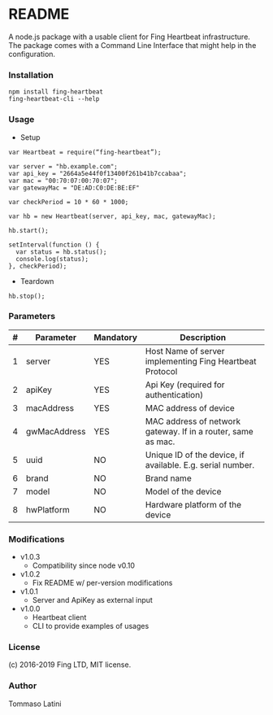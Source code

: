 # README #

A node.js package with a usable client for Fing Heartbeat infrastructure.
The package comes with a Command Line Interface that might help in 
the configuration.

### Installation ###

```
npm install fing-heartbeat
fing-heartbeat-cli --help
```

### Usage ###

* Setup

```
var Heartbeat = require(“fing-heartbeat”);

var server = "hb.example.com";
var api_key = "2664a5e44f0f13400f261b41b7ccabaa";
var mac = "00:70:07:00:70:07";
var gatewayMac = "DE:AD:C0:DE:BE:EF"
 
var checkPeriod = 10 * 60 * 1000;

var hb = new Heartbeat(server, api_key, mac, gatewayMac);

hb.start();

setInterval(function () {
  var status = hb.status();
  console.log(status);
}, checkPeriod);

```

* Teardown

```
hb.stop();
```

### Parameters ###

| # | Parameter           | Mandatory | Description                                                  |
| - | ------------------- | --------- | ------------------------------------------------------------ |
| 1 | server              |    YES    | Host Name of server implementing Fing Heartbeat Protocol     |
| 2 | apiKey              |    YES    | Api Key (required for authentication)                        |
| 3 | macAddress          |    YES    | MAC address of device                                        |
| 4 | gwMacAddress        |    YES    | MAC address of network gateway. If in a router, same as mac. |
| 5 | uuid                |    NO     | Unique ID of the device, if available. E.g. serial number.   |
| 6 | brand               |    NO     | Brand name                                                   |
| 7 | model               |    NO     | Model of the device                                          |
| 8 | hwPlatform          |    NO     | Hardware platform of the device                              |

### Modifications ###

* v1.0.3
    * Compatibility since node v0.10
* v1.0.2
    * Fix README w/ per-version modifications
* v1.0.1
    * Server and ApiKey as external input
* v1.0.0
    * Heartbeat client
    * CLI to provide examples of usages

### License ###

(c) 2016-2019 Fing LTD, MIT license.

### Author ###

Tommaso Latini <tommaso at fing.com>

